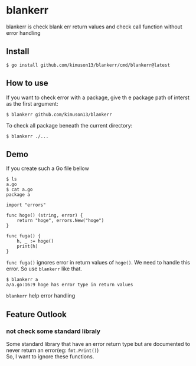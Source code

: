 # blankerr
blankerr is check blank err return values and check call function without error handling
## Install
```
$ go install github.com/kimuson13/blankerr/cmd/blankerr@latest
```
## How to use
If you want to check error with a package, give th e package path of interst as the first argument:
```
$ blankerr github.com/kimuson13/blankerr
```
To check all package beneath the current directory:
```
$ blankerr ./...
```
## Demo
If you create such a Go file bellow
```
$ ls
a.go
$ cat a.go
package a

import "errors"

func hoge() (string, error) {
    return "hoge", errors.New("hoge")
}

func fuga() {
    h, _ := hoge()
    print(h)
}
```
`func fuga()` ignores error in return values of `hoge()`.
We need to handle this error. So use `blankerr` like that.
```
$ blankerr a
a/a.go:16:9 hoge has error type in return values
```
`blankerr` help error handling
## Feature Outlook
### not check some standard libraly
Some standard library that have an error return type but are documented to never return an error(eg: `fmt.Print()`)  
So, I want to ignore these functions.